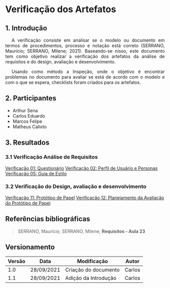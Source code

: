 # Verificação dos Artefatos

## 1. Introdução
<p style="text-indent: 20px; text-align: justify"> 
A verificação consiste em analisar se o modelo ou documento em termos de procedimentos, processo e notação está correto (SERRANO, Maurício; SERRANO, Milene; 2021). Baseando-se nisso, este documento tem como objetivo realizar a verificação dos artefatos da análise de requisitos e do design, avaliação e desenvolvimento.
</p>

<p style="text-indent: 20px; text-align: justify">
Usando como método a Inspeção, onde o objetivo é encontrar problemas no documento para avaliar se está de acordo com o modelo e com o que se espera, checklists foram criados para os artefatos.
</p>

## 2. Participantes

- Arthur Sena
- Carlos Eduardo
- Marcos Felipe
- Matheus Calixto

## 3. Resultados

### 3.1 Verificação Análise de Requisitos

<a href="../verificacao/questionario" target="_blank">Verificação 01: Questionário</a>
<a href="../verificacao/perfil_de_usuario_personas" target="_blank">Verificação 02: Perfil de Usuário e Personas</a>
<a href="../verificacao/guia_de_estilo" target="_blank">Verificação 05: Guia de Estilo</a>

### 3.2 Verificação do Design, avaliação e desenvolvimento

<a href="../verificacao/prototipo_de_papel" target="_blank">Verificação 11: Protótipo de Papel</a>
<a href="../verificacao/planejamento_da_avaliacao_do_prototipo_de_papel" target="_blank">Verificação 12: Planejamento da Avaliação do Protótipo de Papel</a>

## Referências bibliográficas
> SERRANO, Maurício; SERRANO, Milene; <b>Requisitos - Aula 23</b>


## Versionamento

| Versão | Data       | Modificação           | Autor  |
| ------ | ---------- | --------------------- | ------ |
| 1.0    | 28/09/2021 | Criação do documento  | Carlos |
| 1.1    | 28/09/2021 | Adição da Introdução  | Carlos |
